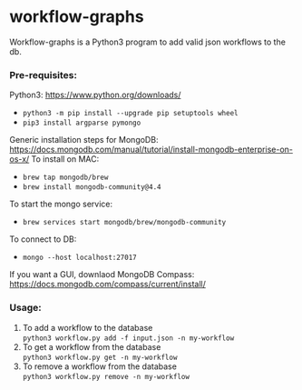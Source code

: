 # workflow-graphs

Workflow-graphs is a Python3 program to add valid json workflows to the db.

### Pre-requisites:
Python3: https://www.python.org/downloads/
* ```python3 -m pip install --upgrade pip setuptools wheel```
* ```pip3 install argparse pymongo```

Generic installation steps for MongoDB: https://docs.mongodb.com/manual/tutorial/install-mongodb-enterprise-on-os-x/
To install on MAC:
* ```brew tap mongodb/brew```
* ```brew install mongodb-community@4.4```

To start the mongo service:
* ```brew services start mongodb/brew/mongodb-community```

To connect to DB:
* ```mongo --host localhost:27017```

If you want a GUI, downlaod MongoDB Compass: https://docs.mongodb.com/compass/current/install/

### Usage:
1. To add a workflow to the database \
```python3 workflow.py add -f input.json -n my-workflow```
2. To get a workflow from the database \
```python3 workflow.py get -n my-workflow```
3. To remove a workflow from the database \
```python3 workflow.py remove -n my-workflow```
